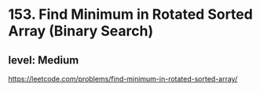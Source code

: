 # 153. Find Minimum in Rotated Sorted Array (Binary Search)
## level: Medium

https://leetcode.com/problems/find-minimum-in-rotated-sorted-array/
